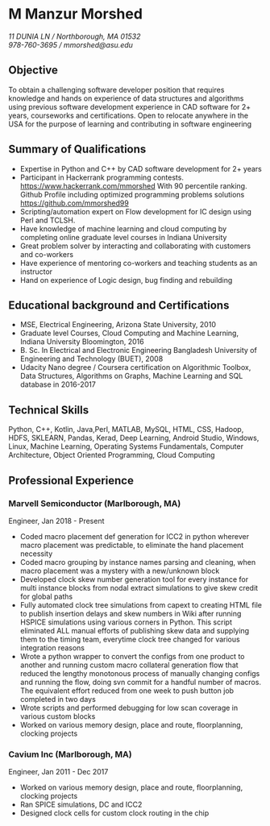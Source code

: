 M Manzur Morshed
===============

_11 DUNIA LN / Northborough, MA 01532_  
_978-760-3695 / mmorshed@asu.edu_

Objective
---------

To obtain a challenging software developer position that requires knowledge and hands on experience of data structures and algorithms using previous software development experience in CAD software for 2+ years, courseworks and certifications. Open to relocate anywhere in the USA for the purpose of learning and contributing in software engineering

Summary of Qualifications
-------------------------

* Expertise in Python and C++ by CAD software development for 2+ years
* Participant in Hackerrank programming contests. <https://www.hackerrank.com/mmorshed>
   With 90 percentile ranking. Github Profile including optimized programming problems solutions <https://github.com/mmorshed99>
* Scripting/automation expert on Flow development for IC design using Perl and TCLSH.
* Have knowledge of machine learning and cloud computing  by completing online graduate  level courses in Indiana University
* Great problem solver by interacting and collaborating with customers and co-workers
* Have experience of mentoring co-workers and teaching students as an instructor
* Hand on experience of Logic design, bug finding and rebuilding

Educational background and Certifications
-----------------

* MSE, Electrical Engineering, Arizona State University, 2010 
* Graduate level Courses, Cloud Computing and Machine Learning, Indiana University  Bloomington, 2016
* B. Sc. In Electrical and Electronic Engineering Bangladesh University of Engineering and Technology (BUET), 2008
* Udacity Nano degree / Coursera certification on Algorithmic Toolbox, Data Structures, Algorithms on Graphs, Machine Learning and SQL database in 2016-2017

Technical Skills
-----------------
Python, C++, Kotlin, Java,Perl, MATLAB, MySQL, HTML, CSS, Hadoop, HDFS, SKLEARN, Pandas, Kerad, Deep Learning, Android Studio, Windows, Linux, Machine Learning, Operating Systems Fundamentals, Computer Architecture, Object Oriented Programming, Cloud Computing


Professional Experience
-----------------------

### Marvell Semiconductor  (Marlborough, MA)

Engineer, Jan 2018 - Present

* Coded macro placement def generation for ICC2 in python wherever macro placement was    predictable, to eliminate the hand placement necessity
* Coded macro grouping by instance names parsing and cleaning,  when macro placement was a mystery with a new/unknown block
* Developed clock skew number generation tool for every instance for multi instance blocks from nodal extract simulations to give skew credit for global paths
* Fully automated clock tree simulations from capext to creating HTML file to publish insertion delays and skew numbers in Wiki after running HSPICE simulations using various corners in Python. This script eliminated ALL manual efforts of publishing skew data and supplying them to the timing team, everytime clock tree changed for various integration reasons
* Wrote a python wrapper to convert the configs from one product to another and running custom macro collateral generation flow that reduced the lengthy monotonous process of manually changing configs and running the flow, doing svn commit  for a handful number of macros. The equivalent effort reduced from one week to push button job completed in two days
* Wrote scripts and performed debugging for low scan coverage in various custom blocks
* Worked on various memory design, place and route, floorplanning, clocking projects


### Cavium Inc  (Marlborough, MA)

Engineer, Jan 2011 - Dec 2017

* Worked on various memory design, place and route, floorplanning, clocking projects
* Ran SPICE simulations, DC and ICC2
* Designed clock cells for custom clock routing in the chip
